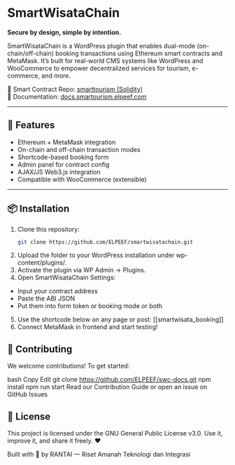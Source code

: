 # SmartWisataChain

**Secure by design, simple by intention.**

SmartWisataChain is a WordPress plugin that enables dual-mode (on-chain/off-chain) booking transactions using Ethereum smart contracts and MetaMask. It’s built for real-world CMS systems like WordPress and WooCommerce to empower decentralized services for tourism, e-commerce, and more.

🔗 Smart Contract Repo: [smarttourism (Solidity)](https://github.com/mrbrightsides/smarttourism)  
📘 Documentation: [docs.smartourism.elpeef.com](https://docs.smartourism.elpeef.com)

---

## 🧩 Features
- Ethereum + MetaMask integration
- On-chain and off-chain transaction modes
- Shortcode-based booking form
- Admin panel for contract config
- AJAX/JS Web3.js integration
- Compatible with WooCommerce (extensible)

---

## 📦 Installation
1. Clone this repository:
   ```bash
   git clone https://github.com/ELPEEF/smartwisatachain.git
2. Upload the folder to your WordPress installation under wp-content/plugins/.
3. Activate the plugin via WP Admin → Plugins.
4. Open SmartWisataChain Settings:
- Input your contract address
- Paste the ABI JSON
- Put them into form token or booking mode or both
5. Use the shortcode below on any page or post:
  [[smartwisata_booking]]
6. Connect MetaMask in frontend and start testing!

## 🤝 Contributing
We welcome contributions! To get started:

bash
Copy
Edit
git clone https://github.com/ELPEEF/swc-docs.git
npm install
npm run start
Read our Contribution Guide
or open an issue on GitHub Issues

## 🧾 License
This project is licensed under the GNU General Public License v3.0.
Use it, improve it, and share it freely. ❤️

Built with 🔗 by RANTAI — Riset Amanah Teknologi dan Integrasi
